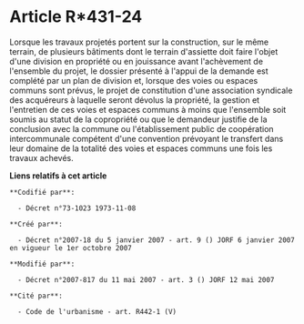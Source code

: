 # Article R*431-24

Lorsque les travaux projetés portent sur la construction, sur le même terrain, de plusieurs bâtiments dont le terrain
d'assiette doit faire l'objet d'une division en propriété ou en jouissance avant l'achèvement de l'ensemble du projet, le
dossier présenté à l'appui de la demande est complété par un plan de division et, lorsque des voies ou espaces communs sont
prévus, le projet de constitution d'une association syndicale des acquéreurs à laquelle seront dévolus la propriété, la
gestion et l'entretien de ces voies et espaces communs à moins que l'ensemble soit soumis au statut de la copropriété ou que
le demandeur justifie de la conclusion avec la commune ou l'établissement public de coopération intercommunale compétent
d'une convention prévoyant le transfert dans leur domaine de la totalité des voies et espaces communs une fois les travaux
achevés.

**Liens relatifs à cet article**

	**Codifié par**:

	  - Décret n°73-1023 1973-11-08

	**Créé par**:

	  - Décret n°2007-18 du 5 janvier 2007 - art. 9 () JORF 6 janvier 2007 en vigueur le 1er octobre 2007

	**Modifié par**:

	  - Décret n°2007-817 du 11 mai 2007 - art. 3 () JORF 12 mai 2007

	**Cité par**:

	  - Code de l'urbanisme - art. R442-1 (V)
